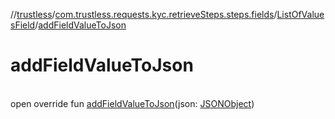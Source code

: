 //[trustless](../../../index.md)/[com.trustless.requests.kyc.retrieveSteps.steps.fields](../index.md)/[ListOfValuesField](index.md)/[addFieldValueToJson](add-field-value-to-json.md)

# addFieldValueToJson

\
open override fun [addFieldValueToJson](add-field-value-to-json.md)(json: [JSONObject](https://developer.android.com/reference/kotlin/org/json/JSONObject.html))
